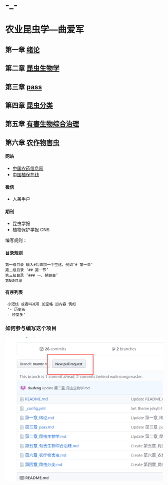 # -_-
# 农业昆虫学—曲爱军
## 第一章 [绪论](第一章_绪论.md)
## 第二章 [昆虫生物学](第二章_昆虫生物学.md)
## 第三章 [pass](第三章_pass.md)
## 第四章 [昆虫分类](第四章_昆虫分类.md)
## 第五章 [有害生物综合治理](第五章_有害生物综合治理.md)
## 第六章 [农作物害虫](第六章_农作物害虫.md)


#### 网站
- [中国农药信息网](http://www.chinapesticide.gov.cn)
- [中国植保在线](http://cnppo.com)
#### 微信
- 人呆手户
#### 期刊
- 昆虫学报
- 植物保护学报 CNS


编写规则：
#### 目录规则 

    第一级目录 输入#后面加一个空格，例如‘# 第一章’
    第二级目录 ‘## 第一节’
    第三级目录 ‘### 一、鞘翅目’
    第N级目录
    
#### 有序列表 

     小短线 或者叫减号 加空格 加内容 例如 
     ‘- 历史长
     - 种类多’
### 如何参与编写这个项目 
![第一步](picture/step1.png)

